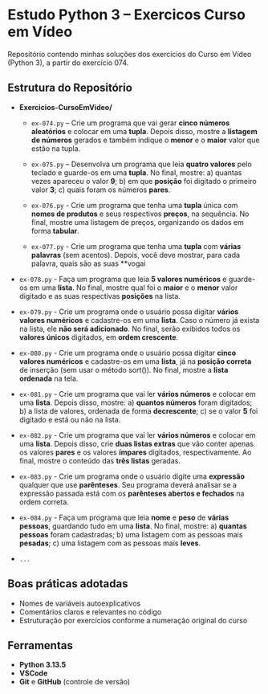 # Estudo Python 3 – Exercicos Curso em Vídeo

Repositório contendo minhas soluções dos exercícios do Curso em Vídeo (Python 3), a partir do exercício 074.

## Estrutura do Repositório

- **Exercicios-CursoEmVideo/**
  - `ex-074.py` – Crie um programa que vai gerar **cinco números aleatórios** e colocar em uma **tupla**. Depois disso, mostre a **listagem de números** gerados e também indique o **menor** e o **maior** valor que estão na tupla.

  - `ex-075.py` – Desenvolva um programa que leia **quatro valores** pelo teclado e guarde-os em uma **tupla**. No final, mostre: a) quantas vezes apareceu o valor **9**; b) em que **posição** foi digitado o primeiro valor **3**; c) quais foram os números **pares**.

  - `ex-076.py` - Crie um programa que tenha uma **tupla** única com **nomes de produtos** e seus respectivos **preços**, na sequência. No final, mostre uma listagem de preços, organizando os dados em forma **tabular**.

  - `ex-077.py` - Crie um programa que tenha uma **tupla** com **várias palavras** (sem acentos). Depois, você deve mostrar, para cada palavra, quais são as suas **vogai

 - `ex-078.py` -  Faça um programa que leia **5 valores numéricos** e guarde-os em uma **lista**. No final, mostre qual foi o **maior** e o **menor** valor digitado e as suas respectivas **posições** na lista.

- `ex-079.py` -  Crie um programa onde o usuário possa digitar **vários valores numéricos** e cadastre-os em uma **lista**. Caso o número já exista na lista, ele **não será adicionado**. No final, serão exibidos todos os **valores únicos** digitados, em **ordem crescente**.

- `ex-080.py` - Crie um programa onde o usuário possa digitar **cinco valores numéricos** e cadastre-os em uma **lista**, já na **posição correta** de inserção (sem usar o método sort()). No final, mostre a **lista ordenada** na tela. 

- `ex-081.py` - Crie um programa que vai ler **vários números** e colocar em uma **lista**. Depois disso, mostre: a) **quantos números** foram digitados; b) a lista de valores, ordenada de forma **decrescente**; c) se o valor **5** foi digitado e está ou não na lista.

- `ex-082.py` - Crie um programa que vai ler **vários números** e colocar em uma **lista**. Depois disso, crie **duas listas extras** que vão conter apenas os valores **pares** e os valores **ímpares** digitados, respectivamente. Ao final, mostre o conteúdo das **três listas** geradas.

- `ex-083.py` - Crie um programa onde o usuário digite uma **expressão** qualquer que use **parênteses**. Seu programa deverá analisar se a expressão passada está com os **parênteses abertos e fechados** na ordem correta.

- `ex-084.py` - Faça um programa que leia **nome** e **peso** de **várias pessoas**, guardando tudo em uma **lista**. No final, mostre: a) **quantas pessoas** foram cadastradas; b) uma listagem com as pessoas mais **pesadas**; c) uma listagem com as pessoas mais **leves**.

-  `...`

## Boas práticas adotadas

- Nomes de variáveis autoexplicativos  
- Comentários claros e relevantes no código  
- Estruturação por exercícios conforme a numeração original do curso

## Ferramentas

- **Python 3.13.5**
- **VSCode**
- **Git** e  **GitHub** (controle de versão)

